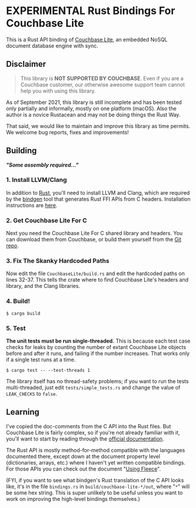 # EXPERIMENTAL Rust Bindings For Couchbase Lite

This is a Rust API binding of [Couchbase Lite][CBL], an embedded NoSQL document database engine with sync.

## Disclaimer

> This library is **NOT SUPPORTED BY COUCHBASE**. Even if you are a Couchbase customer, our otherwise awesome support team cannot help you with using this library.

As of September 2021, this library is still incomplete and has been tested only partially and informally, mostly on one platform (macOS). Also the author is a novice Rustacean and may not be doing things the Rust Way.

That said, we would like to maintain and improve this library as time permits. We welcome bug reports, fixes and improvements!

## Building

**_"Some assembly required..."_**

### 1. Install LLVM/Clang

In addition to [Rust][RUST], you'll need to install LLVM and Clang, which are required by the
[bindgen][BINDGEN] tool that generates Rust FFI APIs from C headers.
Installation instructions are [here][BINDGEN_INSTALL].

### 2. Get Couchbase Lite For C

Next you need the Couchbase Lite For C shared library and headers. You can download them from Couchbase, or build them yourself from the [Git repo][CBL_C].

### 3. Fix The Skanky Hardcoded Paths

Now edit the file `CouchbaseLite/build.rs` and edit the hardcoded paths on lines 32-37.
This tells the crate where to find Couchbase Lite's headers and library, and the Clang libraries.

### 4. Build!

    $ cargo build

### 5. Test

**The unit tests must be run single-threaded.** This is because each test case checks for leaks by
counting the number of extant Couchbase Lite objects before and after it runs, and failing if the
number increases. That works only if a single test runs at a time.

    $ cargo test -- --test-threads 1

The library itself has no thread-safety problems; if you want to run the tests multi-threaded, just
edit `tests/simple_tests.rs` and change the value of `LEAK_CHECKS` to `false`.

## Learning

I've copied the doc-comments from the C API into the Rust files. But Couchbase Lite is fairly
complex, so if you're not already familiar with it, you'll want to start by reading through
the [official documentation][CBLDOCS].

The Rust API is mostly method-for-method compatible with the languages documented there, except
down at the document property level (dictionaries, arrays, etc.) where I haven't yet written
compatible bindings. For those APIs you can check out the document "[Using Fleece][FLEECE]".

(FYI, if you want to see what bindgen's Rust translation of the C API looks like, it's in the file `bindings.rs` in `build/couchbase-lite-*/out`, where "`*`" will be some hex string. This is super unlikely to be useful unless you want to work on improving the high-level bindings themselves.)


[RUST]: https://www.rust-lang.org
[CBL]: https://www.couchbase.com/products/lite
[CBL_C]: https://github.com/couchbase/couchbase-lite-C
[CBLDOCS]: https://docs.couchbase.com/couchbase-lite/current/introduction.html
[FLEECE]: https://github.com/couchbaselabs/fleece/wiki/Using-Fleece
[BINDGEN]: https://rust-lang.github.io/rust-bindgen/
[BINDGEN_INSTALL]: https://rust-lang.github.io/rust-bindgen/requirements.html
